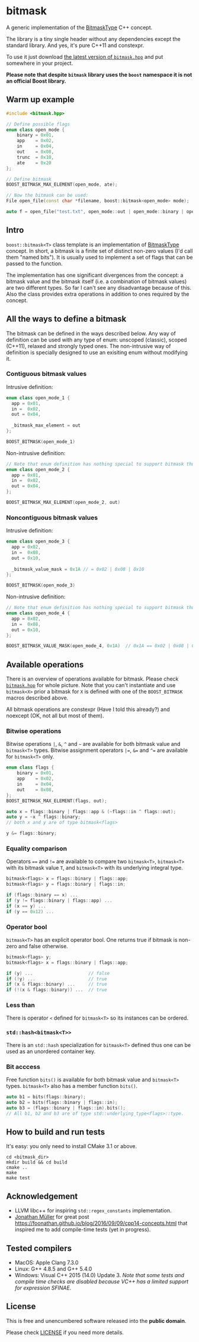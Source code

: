 # bitmask
A generic implementation of the [BitmaskType](http://en.cppreference.com/w/cpp/concept/BitmaskType) C++ concept.

The library is a tiny single header without any dependencies except the standard library. And yes, it's pure C++11 and constexpr.

To use it just download [the latest version of `bitmask.hpp`](include/boost/bitmask.hpp) and put somewhere in your project.

**Please note that despite `bitmask` library uses the `boost` namespace it is not an official Boost library.**

## Warm up example

```cpp
#include <bitmask.hpp>

// Define possible flags
enum class open_mode {
    binary = 0x01,
    app    = 0x02,
    in     = 0x04,
    out    = 0x08,
    trunc  = 0x10,
    ate    = 0x20
};

// Define bitmask
BOOST_BITMASK_MAX_ELEMENT(open_mode, ate);

// Now the bitmask can be used:
File open_file(const char *filename, boost::bitmask<open_mode> mode);

auto f = open_file("test.txt", open_mode::out | open_mode::binary | open_mode::trunk);
```
## Intro

`boost::bitmask<T>` class template is an implementation of [BitmaskType](http://en.cppreference.com/w/cpp/concept/BitmaskType) concept.
In short, a bitmask is a finite set of distinct non-zero values (I'd call them "named bits"). It is usually used to implement a set of flags that can be passed to the function.

The implementation has one significant divergences from the concept: a bitmask value and the bitmask itself (i.e. a combination of bitmask values) are two different types. So far I can't see any disadvantage because of this. Also the class provides extra operations in addition to ones required by the concept.

## All the ways to define a bitmask

The bitmask can be defined in the ways described below. Any way of definition can be used with any type of enum: unscoped (classic), scoped (C++11), relaxed and strongly typed ones. The non-intrusive way of definition is specially designed to use an exisiting enum without modifying it.

### Contiguous bitmask values

Intrusive definition:

```cpp
enum class open_mode_1 {
  app = 0x01,
  in =  0x02,
  out = 0x04,
  
  _bitmask_max_element = out
};

BOOST_BITMASK(open_mode_1)
```

Non-intrusive definition:

```cpp
// Note that enum definition has nothing special to support bitmask thus any existing enum can be used
enum class open_mode_2 {
  app = 0x01,
  in =  0x02,
  out = 0x04,
};

BOOST_BITMASK_MAX_ELEMENT(open_mode_2, out)
```

### Noncontiguous bitmask values

Intrusive definition:

```cpp
enum class open_mode_3 {
  app = 0x02,
  in =  0x08,
  out = 0x10,
  
  _bitmask_value_mask = 0x1A // = 0x02 | 0x08 | 0x10
};

BOOST_BITMASK(open_mode_3)
```

Non-intrusive definition:

```cpp
// Note that enum definition has nothing special to support bitmask thus any existing enum can be used
enum class open_mode_4 {
  app = 0x02,
  in =  0x08,
  out = 0x10,
};

BOOST_BITMASK_VALUE_MASK(open_mode_4, 0x1A)  // 0x1A == 0x02 | 0x08 | 0x10
```

## Available operations

There is an overview of operations available for bitmask. Please check [`bitmask.hpp`](include/boost/bitmask.hpp) for whole picture.
Note that you can't instantiate and use `bitmask<X>` prior a bitmask for `X` is defined with one of the `BOOST_BITMASK` macros described above.

All bitmask operations are constexpr (Have I told this already?) and noexcept (OK, not all but most of them).

### Bitwise operations

Bitwise operations `|`, `&`, `^` and `~` are available for both bitmask value and `bitmask<T>` types.
Bitwise assignment operators `|=`, `&=` and `^=` are available for `bitmask<T>` only.

```cpp
enum class flags {
    binary = 0x01,
    app    = 0x02,
    in     = 0x04,
    out    = 0x08,
};
BOOST_BITMASK_MAX_ELEMENT(flags, out);

auto x = flags::binary | flags::app & (~flags::in ^ flags::out);
auto y = ~x ^ flags::binary;
// both x and y are of type bitmask<flags>

y &= flags::binary;
```

### Equality comparison

Operators `==` and `!=` are available to compare two `bitmask<T>`, `bitmask<T>` with its bitmask value `T`, and `bitmask<T>` with its underlying integral type.

```cpp
bitmask<flags> x = flags::binary | flags::app;
bitmask<flags> y = flags::binary | flags::in;

if (flags::binary == x) ...
if (y != flags::binary | flags::app) ...
if (x == y) ...
if (y == 0x12) ...
```
### Operator bool

`bitmask<T>` has an explicit operator bool. One returns true if bitmask is non-zero and false otherwise.

```cpp
bitmask<flags> y;
bitmask<flags> x = flags::binary | flags::app;

if (y) ...                     // false
if (!y) ...                    // true
if (x & flags::binary) ...     // true
if (!(x & flags::binary)) ...  // true
```

### Less than

There is operator `<` defined for `bitmask<T>` so its instances can be ordered.

### `std::hash<bitmask<T>>`

There is an `std::hash` specialization for `bitmask<T>` defined thus one can be used as an unordered container key.

### Bit acccess

Free function `bits()` is available for both bitmask value and `bitmask<T>` types.
`bitmask<T>` also has a member function `bits()`.

```cpp
auto b1 = bits(flags::binary);
auto b2 = bits(flags::binary | flags::in);
auto b3 = (flags::binary | flags::in).bits();
// All b1, b2 and b3 are of type std::underlying_type<flags>::type.
```

## How to build and run tests

It's easy: you only need to install CMake 3.1 or above.

```
cd <bitmask_dir>
mkdir build && cd build
cmake ..
make
make test
```

## Acknowledgement

- LLVM libc++ for inspiring `std::regex_constants` implementation.
- [Jonathan Müller](https://twitter.com/foonathan) for great post https://foonathan.github.io/blog/2016/09/09/cpp14-concepts.html that inspired me to add compile-time tests (yet in progress).

## Tested compilers

- MacOS: Apple Clang 7.3.0
- Linux: G++ 4.8.5 and G++ 5.4.0
- Windows: Visual C++ 2015 (14.0) Update 3.
  *Note that some tests and compile time checks are disabled because VC++ has a limited support for expression SFINAE.*

## License
This is free and unencumbered software released into the **public domain**.

Please check [LICENSE](LICENSE) if you need more details.
